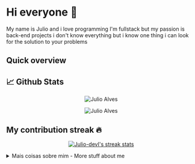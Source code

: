 # Hi everyone :wave:

My name is Julio and i love programming I'm fullstack but my passion is back-end projects i don't know everything but i know one thing i can look for the solution to your problems


## Quick overview

## 📈 Github Stats

<p align="center"> <img src="https://github-readme-stats.vercel.app/api?username=Julio-devI&show_icons=true&count_private=true&theme=midnight-purple" alt="Julio Alves" />

<p align="center"> <img src="https://github-readme-stats.vercel.app/api/top-langs/?username=Julio-devI&layout=compact&theme=midnight-purple" alt="Julio Alves" />

## My contribution streak 🔥 

<p align="center">
  <a href="https://github.com/Julio-devI/github-readme-streak-stats">
    <img src="https://github-readme-streak-stats.herokuapp.com/?user=Julio-devI&theme=midnight-purple#version3" alt="Julio-devI's streak stats"/>
  </a>
</p>
<details>
<summary>
	Mais coisas sobre mim - More stuff about me
</summary>

## My skills 📜

- HTML
- CSS
- WordPress
- PHP | Laravel
- MySQL
- node js

## What I'm currently learning 📚

- React
- javascript
- ajax
- bootstrap

</details>
